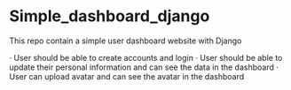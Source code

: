 # Simple_dashboard_django
This repo contain a simple user dashboard website with Django

·       User should be able to create accounts and login
·       User should be able to update their personal information and can see the data in the dashboard
·       User can upload avatar and can see the avatar in the dashboard
